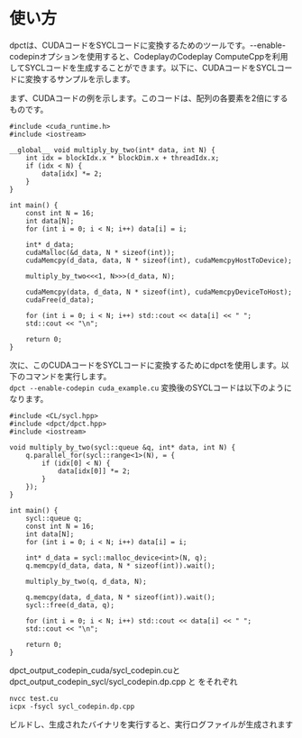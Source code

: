# 使い方
dpctは、CUDAコードをSYCLコードに変換するためのツールです。--enable-codepinオプションを使用すると、CodeplayのCodeplay ComputeCppを利用してSYCLコードを生成することができます。以下に、CUDAコードをSYCLコードに変換するサンプルを示します。
  
まず、CUDAコードの例を示します。このコードは、配列の各要素を2倍にするものです。  
```
#include <cuda_runtime.h>
#include <iostream>

__global__ void multiply_by_two(int* data, int N) {
    int idx = blockIdx.x * blockDim.x + threadIdx.x;
    if (idx < N) {
        data[idx] *= 2;
    }
}

int main() {
    const int N = 16;
    int data[N];
    for (int i = 0; i < N; i++) data[i] = i;

    int* d_data;
    cudaMalloc(&d_data, N * sizeof(int));
    cudaMemcpy(d_data, data, N * sizeof(int), cudaMemcpyHostToDevice);

    multiply_by_two<<<1, N>>>(d_data, N);

    cudaMemcpy(data, d_data, N * sizeof(int), cudaMemcpyDeviceToHost);
    cudaFree(d_data);

    for (int i = 0; i < N; i++) std::cout << data[i] << " ";
    std::cout << "\n";

    return 0;
}
```
次に、このCUDAコードをSYCLコードに変換するためにdpctを使用します。以下のコマンドを実行します。  
```dpct --enable-codepin cuda_example.cu```
変換後のSYCLコードは以下のようになります。  
```
#include <CL/sycl.hpp>
#include <dpct/dpct.hpp>
#include <iostream>

void multiply_by_two(sycl::queue &q, int* data, int N) {
    q.parallel_for(sycl::range<1>(N), = {
        if (idx[0] < N) {
            data[idx[0]] *= 2;
        }
    });
}

int main() {
    sycl::queue q;
    const int N = 16;
    int data[N];
    for (int i = 0; i < N; i++) data[i] = i;

    int* d_data = sycl::malloc_device<int>(N, q);
    q.memcpy(d_data, data, N * sizeof(int)).wait();

    multiply_by_two(q, d_data, N);

    q.memcpy(data, d_data, N * sizeof(int)).wait();
    sycl::free(d_data, q);

    for (int i = 0; i < N; i++) std::cout << data[i] << " ";
    std::cout << "\n";

    return 0;
}
```

dpct_output_codepin_cuda/sycl_codepin.cuとdpct_output_codepin_sycl/sycl_codepin.dp.cpp と  をそれぞれ
```
nvcc test.cu
icpx -fsycl sycl_codepin.dp.cpp
```
ビルドし、生成されたバイナリを実行すると、実行ログファイルが生成されます


